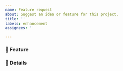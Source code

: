 ```yaml
---
name: Feature request
about: Suggest an idea or feature for this project.
title: ''
labels: enhancement
assignees: ''

---
```


### 📝 Feature
<!-- Briefly describe the idea or the new feature. -->

### 📖 Details
<!-- Add useful details. -->